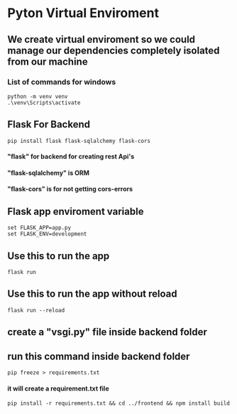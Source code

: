 # Pyton Virtual Enviroment
## We create virtual enviroment so we could manage our dependencies completely isolated from our machine

### List of commands for windows
```
python -m venv venv
.\venv\Scripts\activate
```

## Flask For Backend
```
pip install flask flask-sqlalchemy flask-cors
```
####  "flask" for backend for creating rest Api's
####  "flask-sqlalchemy" is ORM 
####  "flask-cors" is for not getting cors-errors

## Flask app enviroment variable
```
set FLASK_APP=app.py
set FLASK_ENV=development
```

## Use this to run the app
```
flask run
```

## Use this to run the app without reload
```
flask run --reload
```

## create a "vsgi.py" file inside backend folder

## run this command inside backend folder
```
pip freeze > requirements.txt
```
#### it will create a requirement.txt file


```
pip install -r requirements.txt && cd ../frontend && npm install build

